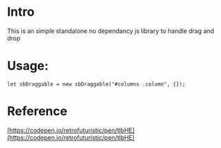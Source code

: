 # Intro
This is an simple standalone no dependancy js library to handle drag and drop

# Usage:
``` let sbDraggable = new sbDraggable("#columns .column", {}); ```

# Reference 
[https://codepen.io/retrofuturistic/pen/tlbHE](https://codepen.io/retrofuturistic/pen/tlbHE)
